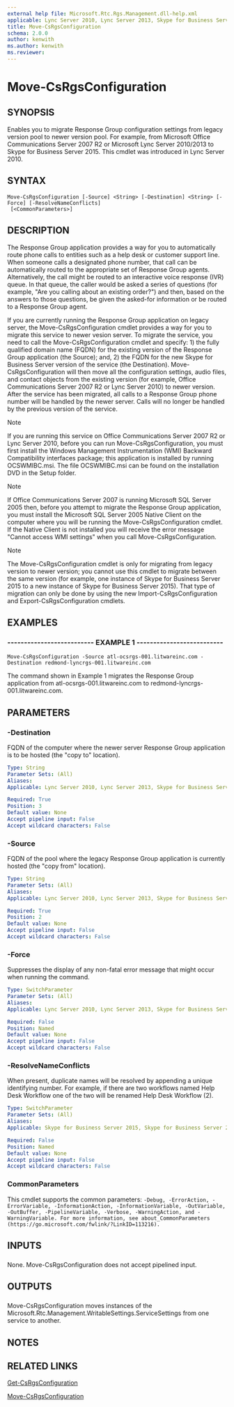 ```yaml
---
external help file: Microsoft.Rtc.Rgs.Management.dll-help.xml
applicable: Lync Server 2010, Lync Server 2013, Skype for Business Server 2015, Skype for Business Server 2019
title: Move-CsRgsConfiguration
schema: 2.0.0
author: kenwith
ms.author: kenwith
ms.reviewer:
---
```


# Move-CsRgsConfiguration

## SYNOPSIS
Enables you to migrate Response Group configuration settings from legacy version pool to newer version pool. For example, from Microsoft Office Communications Server 2007 R2 or Microsoft Lync Server 2010/2013 to Skype for Business Server 2015.
This cmdlet was introduced in Lync Server 2010.

## SYNTAX
```
Move-CsRgsConfiguration [-Source] <String> [-Destination] <String> [-Force] [-ResolveNameConflicts]
 [<CommonParameters>]
```

## DESCRIPTION
The Response Group application provides a way for you to automatically route phone calls to entities such as a help desk or customer support line.
When someone calls a designated phone number, that call can be automatically routed to the appropriate set of Response Group agents.
Alternatively, the call might be routed to an interactive voice response (IVR) queue.
In that queue, the caller would be asked a series of questions (for example, "Are you calling about an existing order?") and then, based on the answers to those questions, be given the asked-for information or be routed to a Response Group agent.

If you are currently running the Response Group application on legacy server, the Move-CsRgsConfiguration cmdlet provides a way for you to migrate this service to newer vesion server.
To migrate the service, you need to call the Move-CsRgsConfiguration cmdlet and specify: 1) the fully qualified domain name (FQDN) for the existing version of the Response Group application (the Source); and, 2) the FQDN for the new Skype for Business Server version of the service (the Destination).
Move-CsRgsConfiguration will then move all the configuration settings, audio files, and contact objects from the existing version (for example, Office Communications Server 2007 R2 or Lync Server 2010) to newer version.
After the service has been migrated, all calls to a Response Group phone number will be handled by the newer server.
Calls will no longer be handled by the previous version of the service.

>[!Note]
> If you are running this service on Office Communications Server 2007 R2 or Lync Server 2010, before you can run Move-CsRgsConfiguration, you must first install the Windows Management Instrumentation (WMI) Backward Compatibility interfaces package; this application is installed by running OCSWMIBC.msi. The file OCSWMIBC.msi can be found on the installation DVD in the Setup folder.

>[!Note]
> If Office Communications Server 2007 is running Microsoft SQL Server 2005 then, before you attempt to migrate the Response Group application, you must install the Microsoft SQL Server 2005 Native Client on the computer where you will be running the Move-CsRgsConfiguration cmdlet.
If the Native Client is not installed you will receive the error message "Cannot access WMI settings" when you call Move-CsRgsConfiguration.

>[!Note]
> The Move-CsRgsConfiguration cmdlet is only for migrating from legacy version to newer version; you cannot use this cmdlet to migrate between the same version (for example, one instance of Skype for Business Server 2015 to a new instance of Skype for Business Server 2015).
That type of migration can only be done by using the new Import-CsRgsConfiguration and Export-CsRgsConfiguration cmdlets.

## EXAMPLES

### -------------------------- EXAMPLE 1 -------------------------- 
```
Move-CsRgsConfiguration -Source atl-ocsrgs-001.litwareinc.com -Destination redmond-lyncrgs-001.litwareinc.com
```

The command shown in Example 1 migrates the Response Group application from atl-ocsrgs-001.litwareinc.com to redmond-lyncrgs-001.litwareinc.com.


## PARAMETERS

### -Destination
FQDN of the computer where the newer server Response Group application is to be hosted (the "copy to" location).

```yaml
Type: String
Parameter Sets: (All)
Aliases: 
Applicable: Lync Server 2010, Lync Server 2013, Skype for Business Server 2015, Skype for Business Server 2019

Required: True
Position: 3
Default value: None
Accept pipeline input: False
Accept wildcard characters: False
```

### -Source
FQDN of the pool where the legacy Response Group application is currently hosted (the "copy from" location).

```yaml
Type: String
Parameter Sets: (All)
Aliases: 
Applicable: Lync Server 2010, Lync Server 2013, Skype for Business Server 2015, Skype for Business Server 2019

Required: True
Position: 2
Default value: None
Accept pipeline input: False
Accept wildcard characters: False
```

### -Force
Suppresses the display of any non-fatal error message that might occur when running the command.

```yaml
Type: SwitchParameter
Parameter Sets: (All)
Aliases: 
Applicable: Lync Server 2010, Lync Server 2013, Skype for Business Server 2015, Skype for Business Server 2019

Required: False
Position: Named
Default value: None
Accept pipeline input: False
Accept wildcard characters: False
```

### -ResolveNameConflicts
When present, duplicate names will be resolved by appending a unique identifying number. For example, if there are two workflows named Help Desk Workflow one of the two will be renamed Help Desk Workflow (2).

```yaml
Type: SwitchParameter
Parameter Sets: (All)
Aliases: 
Applicable: Skype for Business Server 2015, Skype for Business Server 2019

Required: False
Position: Named
Default value: None
Accept pipeline input: False
Accept wildcard characters: False
```

### CommonParameters
This cmdlet supports the common parameters: `-Debug, -ErrorAction, -ErrorVariable, -InformationAction, -InformationVariable, -OutVariable, -OutBuffer, -PipelineVariable, -Verbose, -WarningAction, and -WarningVariable. For more information, see about_CommonParameters (https://go.microsoft.com/fwlink/?LinkID=113216).`

## INPUTS

###  
None.
Move-CsRgsConfiguration does not accept pipelined input.

## OUTPUTS

###  
Move-CsRgsConfiguration moves instances of the Microsoft.Rtc.Management.WritableSettings.ServiceSettings from one service to another.

## NOTES

## RELATED LINKS

[Get-CsRgsConfiguration](Get-CsRgsConfiguration.md)

[Move-CsRgsConfiguration](Move-CsRgsConfiguration.md)



